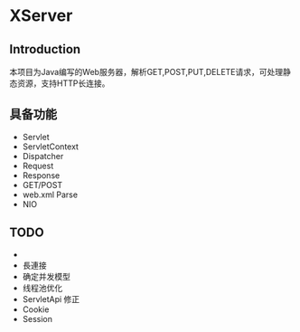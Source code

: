 # XServer

## Introduction
本项目为Java编写的Web服务器，解析GET,POST,PUT,DELETE请求，可处理静态资源，支持HTTP长连接。
## 具备功能

* Servlet
* ServletContext
* Dispatcher
* Request
* Response
* GET/POST
* web.xml Parse
* NIO

## TODO

* 
* 長連接
* 确定并发模型
* 线程池优化
* ServletApi 修正
* Cookie
* Session

